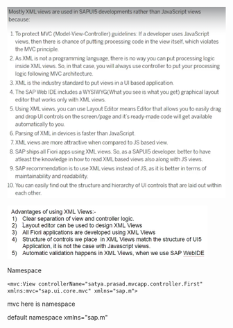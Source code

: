 ![alt text](image-37.png)

![alt text](image-38.png)

Namespace

```
<mvc:View controllerName="satya.prasad.mvcapp.controller.First" xmlns:mvc="sap.ui.core.mvc" xmlns="sap.m">
```

mvc here is namespace

default namespace xmlns="sap.m"